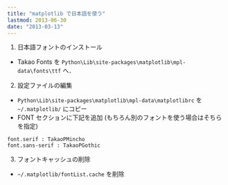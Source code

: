 ```yaml
---
title: "matplotlib で日本語を使う"
lastmod: 2013-06-30
date: "2013-03-13"
---
```

1. 日本語フォントのインストール
  * Takao Fonts を `Python\Lib\site-packages\matplotlib\mpl-data\fonts\ttf` へ．
2. 設定ファイルの編集
  * `Python\Lib\site-packages\matplotlib\mpl-data\matplotlibrc` を `~/.matplotlib/` にコピー
  * FONT セクションに下記を追加 (もちろん別のフォントを使う場合はそちらを指定)

```
font.serif : TakaoPMincho
font.sans-serif : TakaoPGothic
```

3. フォントキャッシュの削除
  * `~/.matplotlib/fontList.cache` を削除
